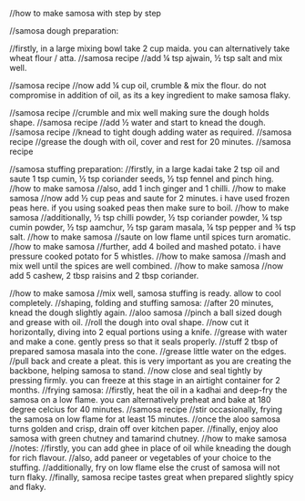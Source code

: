 //how to make samosa with step by step 

//samosa dough preparation:

//firstly, in a large mixing bowl take 2 cup maida. you can alternatively take wheat flour / atta.
//samosa recipe
//add ¼ tsp ajwain, ½ tsp salt and mix well.

//samosa recipe
//now add ¼ cup oil, crumble & mix the flour. do not compromise in addition of oil, as its a key ingredient to make samosa flaky.

//samosa recipe
//crumble and mix well making sure the dough holds shape.
//samosa recipe
//add ½ water and start to knead the dough.
//samosa recipe
//knead to tight dough adding water as required.
//samosa recipe
//grease the dough with oil, cover and rest for 20 minutes.
//samosa recipe


//samosa stuffing preparation:
//firstly, in a large kadai take 2 tsp oil and saute 1 tsp cumin, ½ tsp coriander seeds, ½ tsp fennel and pinch hing.
//how to make samosa
//also, add 1 inch ginger and 1 chilli.
//how to make samosa
//now add ½ cup peas and saute for 2 minutes. i have used frozen peas here. if you using soaked peas then make sure to boil.
//how to make samosa
//additionally, ½ tsp chilli powder, ½ tsp coriander powder, ¼ tsp cumin powder, ½ tsp aamchur, ½ tsp garam masala, ¼ tsp pepper and ¾ tsp salt.
//how to make samosa
//saute on low flame until spices turn aromatic.
//how to make samosa
//further, add 4 boiled and mashed potato. i have pressure cooked potato for 5 whistles.
//how to make samosa
//mash and mix well until the spices are well combined.
//how to make samosa
//now add 5 cashew, 2 tbsp raisins and 2 tbsp coriander.

//how to make samosa
//mix well, samosa stuffing is ready. allow to cool completely.
//shaping, folding and stuffing samosa:
//after 20 minutes, knead the dough slightly again.
//aloo samosa
//pinch a ball sized dough and grease with oil.
//roll the dough into oval shape.
//now cut it horizontally, diving into 2 equal portions using a knife.
//grease with water and make a cone. gently press so that it seals properly.
//stuff 2 tbsp of prepared samosa masala into the cone.
//grease little water on the edges.
//pull back and create a pleat. this is very important as you are creating the backbone, helping samosa to stand.
//now close and seal tightly by pressing firmly. you can freeze at this stage in an airtight container for 2 months.
//frying samosa:
//firstly, heat the oil in a kadhai and deep-fry the samosa on a low flame. you can alternatively preheat and bake at 180 degree celcius for 40 minutes.
//samosa recipe
//stir occasionally, frying the samosa on low flame for at least 15 minutes.
//once the  aloo samosa turns golden and crisp, drain off over kitchen paper.
//finally, enjoy aloo samosa with green chutney and tamarind chutney.
//how to make samosa
//notes:
//firstly, you can add ghee in place of oil while kneading the dough for rich flavour.
//also, add paneer or vegetables of your choice to the stuffing.
//additionally, fry on low flame else the crust of samosa will not turn flaky.
//finally, samosa recipe tastes great when prepared slightly spicy and flaky.
